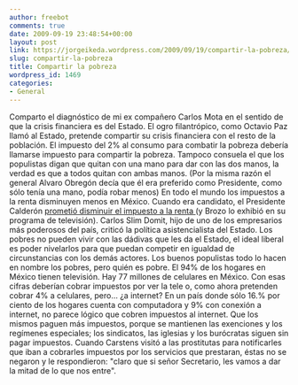 ```yaml
---
author: freebot
comments: true
date: 2009-09-19 23:48:54+00:00
layout: post
link: https://jorgeikeda.wordpress.com/2009/09/19/compartir-la-pobreza/
slug: compartir-la-pobreza
title: Compartir la pobreza
wordpress_id: 1469
categories:
- General
---
```


Comparto el diagnóstico de mi ex compañero Carlos Mota en el sentido de que la crisis financiera es del Estado. El ogro filantrópico, como Octavio Paz llamó al Estado, pretende compartir su crisis financiera con el resto de la población. El impuesto del 2% al consumo para combatir la pobreza debería llamarse impuesto para compartir la pobreza. Tampoco consuela el que los populistas digan que quitan con una mano para dar con las dos manos, la verdad es que a todos quitan con ambas manos. (Por la misma razón el general  Alvaro Obregón decía que él era preferido como Presidente, como sólo tenía una mano, podía robar menos)
En todo el mundo los impuestos a la renta disminuyen menos en México. Cuando era candidato, el Presidente Calderón  [prometió disminuir el impuesto a la renta ](http://www.youtube.com/watch?v=jmMvMOQGKpg)(y Brozo lo exhibió en su programa de televisión).  Carlos Slim Domit, hijo de uno de los empresarios más poderosos del país, criticó la política asistencialista del Estado. Los pobres no pueden vivir con las dádivas que les da el Estado, el ideal liberal es poder nivelarlos para que puedan competir en igualdad de circunstancias con los demás actores.
Los buenos populistas todo lo hacen en nombre los pobres, pero quién es pobre.  El 94% de los hogares en México tienen televisión.  Hay 77 millones de celulares en México.  Con esas cifras deberían cobrar impuestos por ver la tele o, como ahora pretenden cobrar 4% a celulares, pero... ¿a internet? En un país donde sólo 16.%  por ciento de los hogares cuenta con computadora y 9% con conexión a internet, no parece lógico que cobren impuestos al internet.
Que los mismos paguen más impuestos, porque se mantienen las exenciones y los regímenes especiales; los sindicatos, las iglesias y los burócratas  siguen sin pagar impuestos.  Cuando Carstens visitó a las prostitutas para notificarles que  iban a cobrarles impuestos por los servicios que prestaran, éstas no se negaron y le respondieron: "claro que si señor Secretario, les vamos a dar la mitad de lo que nos entre".
